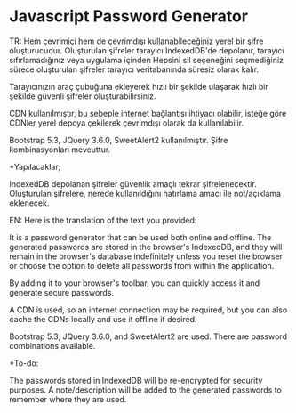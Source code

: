 # Javascript Password Generator

TR:
Hem çevrimiçi hem de çevrimdışı kullanabileceğiniz yerel bir şifre oluşturucudur. Oluşturulan şifreler tarayıcı IndexedDB'de depolanır, tarayıcı sıfırlamadığınız veya uygulama içinden Hepsini sil seçeneğini seçmediğiniz sürece oluşturulan şifreler tarayıcı veritabanında süresiz olarak kalır.

Tarayıcınızın araç çubuğuna ekleyerek hızlı bir şekilde ulaşarak hızlı bir şekilde güvenli şifreler oluşturabilirsiniz.

CDN kullanılmıştır, bu sebeple internet bağlantısı ihtiyacı olabilir, isteğe göre CDNler yerel depoya çekilerek çevrimdışı olarak da kullanılabilir.

Bootstrap 5.3, JQuery 3.6.0, SweetAlert2 kullanılmıştır.
Şifre kombinasyonları mevcuttur.


*Yapılacaklar;

IndexedDB depolanan şifreler güvenlik amaçlı tekrar şifrelenecektir.
Oluşturulan şifrelere, nerede kullanıldığını hatırlama amacı ile not/açıklama eklenecek.


EN:
Here is the translation of the text you provided:

It is a password generator that can be used both online and offline. The generated passwords are stored in the browser's IndexedDB, and they will remain in the browser's database indefinitely unless you reset the browser or choose the option to delete all passwords from within the application.

By adding it to your browser's toolbar, you can quickly access it and generate secure passwords.

A CDN is used, so an internet connection may be required, but you can also cache the CDNs locally and use it offline if desired.

Bootstrap 5.3, JQuery 3.6.0, and SweetAlert2 are used.
There are password combinations available.

*To-do:

The passwords stored in IndexedDB will be re-encrypted for security purposes.
A note/description will be added to the generated passwords to remember where they are used.
